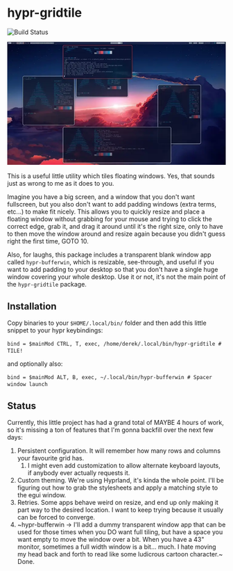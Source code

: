 hypr-gridtile
=============

![Build Status](https://github.com/armyofevilrobots/hypr-gridtile/actions/workflows/rust.yml/badge.svg)

![](resources/hypr-gridtile-demo.webp)

This is a useful little utility which tiles floating windows. Yes, that sounds
just as wrong to me as it does to you.

Imagine you have a big screen, and a window that you don't want fullscreen, but
you also don't want to add padding windows (extra terms, etc...) to make fit
nicely. This allows you to quickly resize and place a floating window without
grabbing for your mouse and trying to click the correct edge, grab it, and
drag it around until it's the right size, only to have to then move the window
around and resize again because you didn't guess right the first time, GOTO 10.

Also, for laughs, this package includes a transparent blank window app called
`hypr-bufferwin`, which is resizable, see-through, and useful if you want to
add padding to your desktop so that you don't have a single huge window
covering your whole desktop. Use it or not, it's not the main point of the
`hypr-gridtile` package.

Installation
------------

Copy binaries to your `$HOME/.local/bin/` folder and then add this little 
snippet to your hypr keybindings:

```
bind = $mainMod CTRL, T, exec, /home/derek/.local/bin/hypr-gridtile # TILE!
```

and optionally also:

```
bind = $mainMod ALT, B, exec, ~/.local/bin/hypr-bufferwin # Spacer window launch
```

Status
------

Currently, this little project has had a grand total of MAYBE 4 hours of work,
so it's missing a ton of features that I'm gonna backfill over the next few days:

 1. Persistent configuration. It will remember how many rows and columns your
    favourite grid has.
    1. I might even add customization to allow alternate keyboard layouts, if
       anybody ever actually requests it.
 2. Custom theming. We're using Hyprland, it's kinda the whole point. I'll 
    be figuring out how to grab the stylesheets and apply a matching style
    to the egui window.
 3. Retries. Some apps behave weird on resize, and end up only making it part
    way to the desired location. I want to keep trying because it usually
    can be forced to converge.
 4. ~hypr-bufferwin -> I'll add a dummy transparent window app that can be
    used for those times when you DO want full tiling, but have a space you
    want empty to move the window over a bit. When you have a 43" monitor,
    sometimes a full width window is a bit... much. I hate moving my head back
    and forth to read like some ludicrous cartoon character.~ Done.
